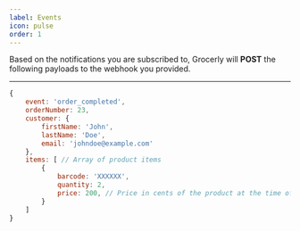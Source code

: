 ```yaml
---
label: Events
icon: pulse
order: 1
---
```


Based on the notifications you are subscribed to, Grocerly will **POST** the following payloads to the webhook you provided.

---

```js [!badge variant="ghost" text="Event"] **order_completed**
{
    event: 'order_completed',
    orderNumber: 23,
    customer: {
        firstName: 'John',
        lastName: 'Doe',
        email: 'johndoe@example.com'
    },
    items: [ // Array of product items
        {
            barcode: 'XXXXXX',
            quantity: 2,
            price: 200, // Price in cents of the product at the time of placing an order.
        }
    ]
}
```
